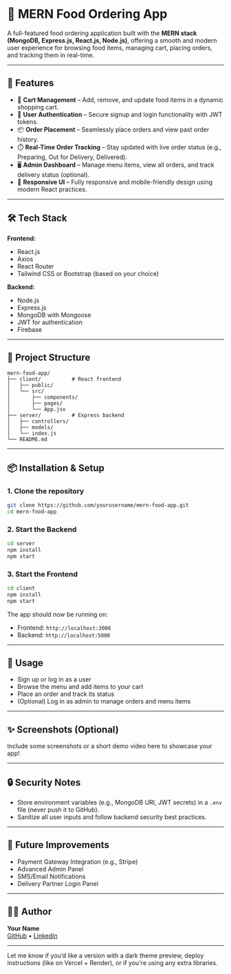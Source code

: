 
# 🍔 MERN Food Ordering App

A full-featured food ordering application built with the **MERN stack (MongoDB, Express.js, React.js, Node.js)**, offering a smooth and modern user experience for browsing food items, managing cart, placing orders, and tracking them in real-time.


---

## 🚀 Features

- 🛒 **Cart Management** – Add, remove, and update food items in a dynamic shopping cart.
- 🔐 **User Authentication** – Secure signup and login functionality with JWT tokens.
- 📦 **Order Placement** – Seamlessly place orders and view past order history.
- ⏱️ **Real-Time Order Tracking** – Stay updated with live order status (e.g., Preparing, Out for Delivery, Delivered).
- 🖥️ **Admin Dashboard** – Manage menu items, view all orders, and track delivery status (optional).
- 📱 **Responsive UI** – Fully responsive and mobile-friendly design using modern React practices.

---

## 🛠️ Tech Stack

**Frontend:**
- React.js
- Axios
- React Router
- Tailwind CSS or Bootstrap (based on your choice)

**Backend:**
- Node.js
- Express.js
- MongoDB with Mongoose
- JWT for authentication
- Firebase

---

## 📁 Project Structure

```
mern-food-app/
├── client/          # React frontend
│   ├── public/
│   └── src/
│       ├── components/
│       ├── pages/
│       └── App.jsx
├── server/          # Express backend
│   ├── controllers/
│   ├── models/
│   └── index.js
└── README.md
```

---

## 📦 Installation & Setup

### 1. Clone the repository
```bash
git clone https://github.com/yourusername/mern-food-app.git
cd mern-food-app
```

### 2. Start the Backend
```bash
cd server
npm install
npm start
```

### 3. Start the Frontend
```bash
cd client
npm install
npm start
```

The app should now be running on:
- Frontend: `http://localhost:3000`
- Backend: `http://localhost:5000`

---

## 🧪 Usage

- Sign up or log in as a user
- Browse the menu and add items to your cart
- Place an order and track its status
- (Optional) Log in as admin to manage orders and menu items

---

## ✨ Screenshots (Optional)

Include some screenshots or a short demo video here to showcase your app!

---

## 🔒 Security Notes

- Store environment variables (e.g., MongoDB URI, JWT secrets) in a `.env` file (never push it to GitHub).
- Sanitize all user inputs and follow backend security best practices.

---

## 📌 Future Improvements

- Payment Gateway Integration (e.g., Stripe)
- Advanced Admin Panel
- SMS/Email Notifications
- Delivery Partner Login Panel

---

## 🧑‍💻 Author

**Your Name**  
[GitHub](https://github.com/yourusername) • [LinkedIn](https://linkedin.com/in/yourprofile)

---

Let me know if you’d like a version with a dark theme preview, deploy instructions (like on Vercel + Render), or if you're using any extra libraries.
